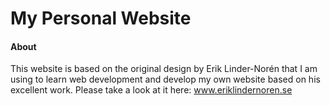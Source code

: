 # My Personal Website

#### About
This website is based on the original design by Erik Linder-Norén that I am using to learn web development and develop my own website based on his excellent work. Please take a look at it here: www.eriklindernoren.se
